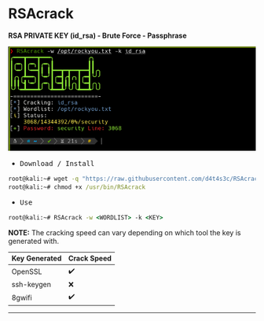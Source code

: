# RSAcrack

**RSA PRIVATE KEY (id_rsa) - Brute Force - Passphrase**

![](/screenshot.png)

- <kbd>Download / Install</kbd>

```cmd
root@kali:~# wget -q "https://raw.githubusercontent.com/d4t4s3c/RSAcrack/main/RSAcrack.sh" -O /usr/bin/RSAcrack
root@kali:~# chmod +x /usr/bin/RSAcrack
```

- <kbd>Use</kbd>

```cmd
root@kali:~# RSAcrack -w <WORDLIST> -k <KEY>
```

**NOTE:** The cracking speed can vary depending on which tool the key is generated with.

|Key Generated   |Crack Speed |
|------------|------|
| OpenSSL    | :heavy_check_mark: |
| ssh-keygen | :x:   |
| 8gwifi     | :heavy_check_mark: |

---
